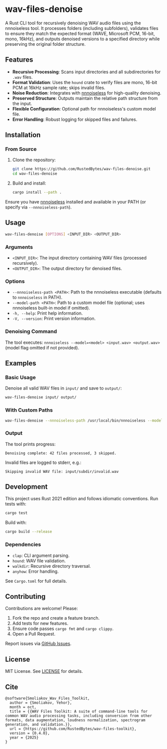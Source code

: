 # wav-files-denoise

A Rust CLI tool for recursively denoising WAV audio files using the nnnoiseless tool. It processes folders (including subfolders), validates files to ensure they match the expected format (WAVE, Microsoft PCM, 16-bit, mono, 16kHz), and outputs denoised versions to a specified directory while preserving the original folder structure.

## Features

- **Recursive Processing**: Scans input directories and all subdirectories for `.wav` files.
- **Format Validation**: Uses the `hound` crate to verify files are mono, 16-bit PCM at 16kHz sample rate; skips invalid files.
- **Noise Reduction**: Integrates with [nnnoiseless](https://github.com/jneem/nnnoiseless) for high-quality denoising.
- **Preserved Structure**: Outputs maintain the relative path structure from the input.
- **Flexible Configuration**: Optional path for nnnoiseless's custom model file.
- **Error Handling**: Robust logging for skipped files and failures.

## Installation

### From Source

1. Clone the repository:
   ```bash
   git clone https://github.com/RustedBytes/wav-files-denoise.git
   cd wav-files-denoise
   ```

2. Build and install:
   ```bash
   cargo install --path .
   ```

Ensure you have [nnnoiseless](https://github.com/Rikorose/DeepFilterNet) installed and available in your PATH (or specify via `--nnnoiseless-path`).

## Usage

```bash
wav-files-denoise [OPTIONS] <INPUT_DIR> <OUTPUT_DIR>
```

### Arguments

- `<INPUT_DIR>`: The input directory containing WAV files (processed recursively).
- `<OUTPUT_DIR>`: The output directory for denoised files.

### Options

- `--nnnoiseless-path <PATH>`: Path to the nnnoiseless executable (defaults to `nnnoiseless` in PATH).
- `--model-path <PATH>`: Path to a custom model file (optional; uses nnnoiseless built-in model if omitted).
- `-h, --help`: Print help information.
- `-V, --version`: Print version information.

### Denoising Command

The tool executes: `nnnoiseless --model=<model> <input.wav> <output.wav>` (model flag omitted if not provided).

## Examples

### Basic Usage

Denoise all valid WAV files in `input/` and save to `output/`:

```bash
wav-files-denoise input/ output/
```

### With Custom Paths

```bash
wav-files-denoise --nnnoiseless-path /usr/local/bin/nnnoiseless --model-path ./weights.rnn input/ output/
```

### Output

The tool prints progress:
```
Denoising complete: 42 files processed, 3 skipped.
```
Invalid files are logged to stderr, e.g.:
```
Skipping invalid WAV file: input/subdir/invalid.wav
```

## Development

This project uses Rust 2021 edition and follows idiomatic conventions. Run tests with:

```bash
cargo test
```

Build with:

```bash
cargo build --release
```

### Dependencies

- `clap`: CLI argument parsing.
- `hound`: WAV file validation.
- `walkdir`: Recursive directory traversal.
- `anyhow`: Error handling.

See `Cargo.toml` for full details.

## Contributing

Contributions are welcome! Please:

1. Fork the repo and create a feature branch.
2. Add tests for new features.
3. Ensure code passes `cargo fmt` and `cargo clippy`.
4. Open a Pull Request.

Report issues via [GitHub Issues](https://github.com/RustedBytes/wav-files-denoise/issues).

## License

MIT License. See [LICENSE](LICENSE) for details.


## Cite

```
@software{Smoliakov_Wav_Files_Toolkit,
  author = {Smoliakov, Yehor},
  month = oct,
  title = {{WAV Files Toolkit: A suite of command-line tools for common WAV audio processing tasks, including conversion from other formats, data augmentation, loudness normalization, spectrogram generation, and validation.}},
  url = {https://github.com/RustedBytes/wav-files-toolkit},
  version = {0.4.0},
  year = {2025}
}
```
